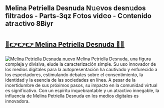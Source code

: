 ## Melina Petriella Desnuda N𝚞𝚎vos desn𝚞dos filtr𝚊dos - Parts-3qz F𝚘tos vid𝚎o - C𝚘ntenido atr𝚊ctivo 8Biyr

# <h2><a href="http://mbc3kpb.tromn.icu/?c=Melina+Petriella+Desnuda">🔗👉👉👉 Melina Petriella Desnuda 🔗🔗</a></h2>

[![Melina Petriella Desnuda nuevo](https://i.imgur.com/pEAQMta.gif)](http://mbc3kpb.tromn.icu/?c=Melina+Petriella+Desnuda)
Melina Petriella Desnuda, una figura compleja y divisiva, elude la caracterización simple. Su uso innovador de los medios digitales para la autopresentación ha cautivado y enfurecido a los espectadores, estimulando debates sobre el consentimiento, la identidad y la esencia de las sociedades en línea. A pesar de la incertidumbre de sus próximos pasos, su impacto en la comunidad virtual es significativo. Con un espíritu inquebrantable y un atractivo innegable, la influencia de Melina Petriella Desnuda en los medios digitales es innovadora.
